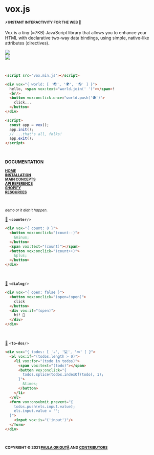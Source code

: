 # vox.js
<sup>**⚡️ INSTANT INTERACTIVITY FOR THE WEB 💫**</sup>

Vox is a tiny (&#8776;7KB) JavaScript library that allows you to enhance your HTML with declarative two-way data bindings, using simple, native-like attributes (directives).

[![](https://badgen.net/npm/v/@voxjs/vox)](https://npmjs.com/package/@voxjs/vox)  
[![](https://badgen.net/bundlephobia/minzip/@voxjs/vox)](https://bundlephobia.com/package/@voxjs/vox)

&#8206;

``` html
<script src="vox.min.js"></script>

<div vox="{ world: [ '🌏', '🌍', '🌎' ] }">
  hello, <span vox:text="world.join(' ')"></span>!
  <br/>
  <button vox:onclick.once="world.push('👽')">
    click...
  </button>
</div>

<script>
  const app = vox();
  app.init();
  // ...that's all, folks!
  app.exit();
</script>
```

&#8206;

**DOCUMENTATION**

<sub>[**HOME**](https://github.com/voxjs/vox/wiki/01.-HOME)</sub>  
<sub>[**INSTALLATION**](https://github.com/voxjs/vox/wiki/02.-INSTALLATION)</sub>  
<sub>[**MAIN CONCEPTS**](https://github.com/voxjs/vox/wiki/03.-MAIN-CONCEPTS)</sub>  
<sub>[**API REFERENCE**](https://github.com/voxjs/vox/wiki/04.-API-REFERENCE)</sub>  
<sub>[**SHOPIFY**](https://github.com/voxjs/vox/wiki/05.-SHOPIFY)</sub>  
<sub>[**RESOURCES**](https://github.com/voxjs/vox/wiki/06.-RESOURCES)</sub>

&#8206;

<sup>*demo or it didn't happen.*</sup>

[🔗](https://codepen.io/paulala/pen/LYjdYdG) <code><**counter**/></code>

``` html
<div vox="{ count: 0 }">
  <button vox:onclick="(count--)">
    &minus;
  </button>
  <span vox:text="(count)"></span>
  <button vox:onclick="(count++)">
    &plus;
  </button>
</div>
```

&#8206;

[🔗](https://codepen.io/paulala/pen/mdMxyEx) <code><**dialog**/></code>

``` html
<div vox="{ open: false }">
  <button vox:onclick="(open=!open)">
    click
  </button>
  <div vox:if="(open)">
    hi! 👋
  </div>
</div>
```

&#8206;

[🔗](https://codepen.io/paulala/pen/abyYzJB) <code><**to-dos**/></code>

``` html
<div vox="{ todos: [ '☕️', '💻', '💤' ] }">
  <ol vox:if="(todos.length > 0)">
    <li vox:for="(todo in todos)">
      <span vox:text="(todo)"></span>
      <button vox:onclick="{
        todos.splice(todos.indexOf(todo), 1);
      }">
        &times;
      </button>
    </li>
  </ol>
  <form vox:onsubmit.prevent="{
    todos.push(els.input.value);
    els.input.value = '';
  }">
    <input vox:is="('input')"/>
  </form>
</div>
```

&#8206;

<sub>**COPYRIGHT &#169; 2021 [PAULA GRIGUȚĂ](https://paula.dev) AND [CONTRIBUTORS](https://github.com/voxjs/vox/blob/main/package.json)**</sub>

<!--
&#8206;

**CONTRIBUTORS**

&#8206;

**SPONSORS**
-->
